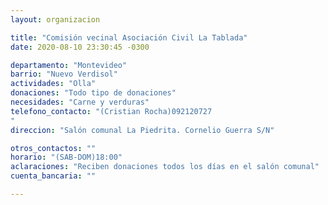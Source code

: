 ```yaml
---
layout: organizacion

title: "Comisión vecinal Asociación Civil La Tablada"
date: 2020-08-10 23:30:45 -0300

departamento: "Montevideo"
barrio: "Nuevo Verdisol"
actividades: "Olla"
donaciones: "Todo tipo de donaciones"
necesidades: "Carne y verduras"
telefono_contacto: "(Cristian Rocha)092120727
"
direccion: "Salón comunal La Piedrita. Cornelio Guerra S/N"

otros_contactos: ""
horario: "(SAB-DOM)18:00"
aclaraciones: "Reciben donaciones todos los días en el salón comunal"
cuenta_bancaria: ""

---
```


